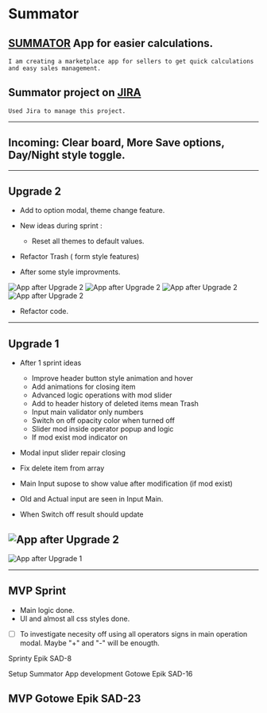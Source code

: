 # Summator

## [SUMMATOR](https://github.com/Liluter/Summator/settings/pages) App for easier calculations.

    I am creating a marketplace app for sellers to get quick calculations and easy sales management.

## Summator project on  [JIRA](https://awdziewicz.atlassian.net/wiki/spaces/SD/overview?atlOrigin=eyJpIjoiYmI2ODQxMWQwNzMwNDZiYjllZjhmZDE5NmQzMWQ3NDciLCJwIjoiaiJ9)
    Used Jira to manage this project.
---

## Incoming: Clear board, More Save options, Day/Night style toggle.
    
---
## Upgrade 2
- Add to option modal, theme change feature.
- New ideas during sprint : 
    - Reset all themes to default values.

- Refactor Trash ( form style features)
- After some style improvments.

![App after Upgrade 2](./Images/upgrade2-0.png)
![App after Upgrade 2](./Images/upgrade2-1.png)
![App after Upgrade 2](./Images/upgrade2-2.png)
![App after Upgrade 2](./Images/upgrade2-3.png)

- Refactor code.
---

## Upgrade 1

- After 1 sprint ideas
    - Improve header button style animation and hover
    - Add animations for closing item
    - Advanced logic operations with mod slider
    - Add to header history of deleted items mean Trash
    - Input main validator only numbers
    - Switch on off opacity color when turned off
    - Slider mod inside operator popup and logic
    - If mod exist mod indicator on


- Modal input slider repair closing

- Fix delete item from array

- Main Input supose to show value after modification (if mod exist)

- Old and Actual input are seen in Input Main.

- When Switch off result should update

![App after Upgrade 2](./Images/Upgrade2.png)
---

![App after Upgrade 1](./Images/Upgrade1.png)

--- 
## MVP Sprint
- Main logic done.
- UI and almost all css styles done.

- [ ] To investigate necesity off using all operators signs in main operation modal. Maybe "+" and "-" will be enougth.

Sprinty
Epik
SAD-8

Setup Summator App development
Gotowe
Epik
SAD-16

MVP
Gotowe
Epik
SAD-23
---
